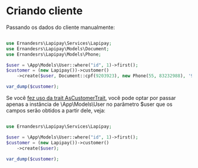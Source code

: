# Criando cliente
Passando os dados do cliente manualmente:
```php

use Ernandesrs\Lapipay\Services\Lapipay;
use Ernandesrs\Lapipay\Models\Document;
use Ernandesrs\Lapipay\Models\Phone;

$user = \App\Models\User::where("id", 1)->first();
$customer = (new Lapipay())->customer()
    ->create($user, Document::cpf(9203923), new Phone(55, 83232988), '9023', 'Customer Name', 'customer@mail.com', 'br', 'individual');

var_dump($customer);

```

Se você [fez uso da trait AsCustomerTrait](../README.md#faça-uso-da-trait-ascustomertrait), você pode optar por passar apenas a instância de \App\Models\User no parâmetro $user que os campos serão obtidos a partir dele, veja:
```php

use Ernandesrs\Lapipay\Services\Lapipay;

$user = \App\Models\User::where("id", 1)->first();
$customer = (new Lapipay())->customer()
    ->create($user);

var_dump($customer);

```

